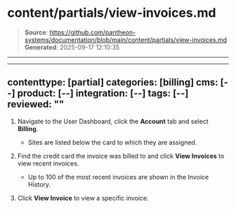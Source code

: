 # content/partials/view-invoices.md

> **Source**: https://github.com/pantheon-systems/documentation/blob/main/content/partials/view-invoices.md
> **Generated**: 2025-09-17 12:10:35

---

---
contenttype: [partial]
categories: [billing]
cms: [--]
product: [--]
integration: [--]
tags: [--]
reviewed: ""
---

1. Navigate to the User Dashboard, click the **<Icon icon="gear" /> Account** tab and select **Billing**.

    - Sites are listed below the card to which they are assigned.

1. Find the credit card the invoice was billed to and click **View Invoices** to view recent invoices.

    - Up to 100 of the most recent invoices are shown in the Invoice History.

1.  Click **View Invoice** to view a specific invoice.

